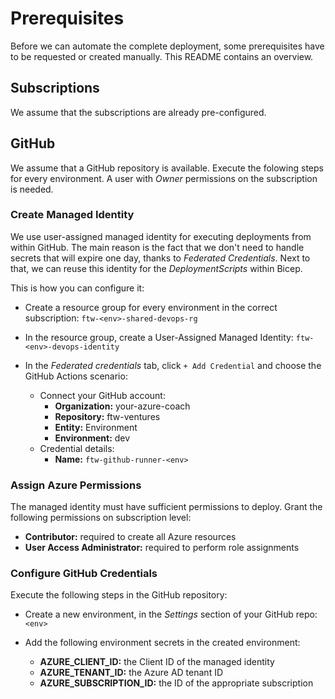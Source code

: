 # Prerequisites

Before we can automate the complete deployment, some prerequisites have to be requested or created manually.  This README contains an overview.

## Subscriptions

We assume that the subscriptions are already pre-configured.

## GitHub

We assume that a GitHub repository is available.
Execute the folowing steps for every environment.  A user with *Owner* permissions on the subscription is needed.

### Create Managed Identity

We use user-assigned managed identity for executing deployments from within GitHub.  The main reason is the fact that we don't need to handle secrets that will expire one day, thanks to *Federated Credentials*.  Next to that, we can reuse this identity for the *DeploymentScripts* within Bicep.

This is how you can configure it:

* Create a resource group for every environment in the correct subscription: `ftw-<env>-shared-devops-rg`

* In the resource group, create a User-Assigned Managed Identity: `ftw-<env>-devops-identity`

* In the *Federated credentials* tab, click `+ Add Credential` and choose the GitHub Actions scenario:
  * Connect your GitHub account:
    * **Organization:** your-azure-coach
    * **Repository:** ftw-ventures
    * **Entity:** Environment
    * **Environment:** dev
  * Credential details:
    * **Name:** `ftw-github-runner-<env>`

### Assign Azure Permissions

The managed identity must have sufficient permissions to deploy.  Grant the following permissions on subscription level:

* **Contributor:** required to create all Azure resources
* **User Access Administrator:** required to perform role assignments

### Configure GitHub Credentials

Execute the following steps in the GitHub repository:

* Create a new environment, in the *Settings* section of your GitHub repo: `<env>`

* Add the following environment secrets in the created environment:
  * **AZURE_CLIENT_ID:** the Client ID of the managed identity
  * **AZURE_TENANT_ID:** the Azure AD tenant ID
  * **AZURE_SUBSCRIPTION_ID:** the ID of the appropriate subscription
